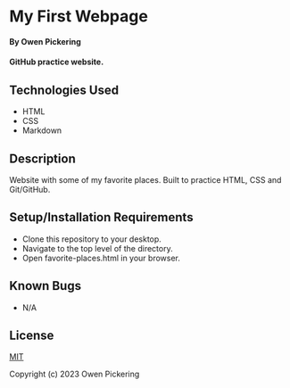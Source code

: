 # My First Webpage

#### By Owen Pickering

#### GitHub practice website.

## Technologies Used

- HTML
- CSS
- Markdown

## Description

Website with some of my favorite places. Built to practice HTML, CSS and Git/GitHub.

## Setup/Installation Requirements

- Clone this repository to your desktop.
- Navigate to the top level of the directory.
- Open favorite-places.html in your browser.

## Known Bugs

- N/A

## License

[MIT](https://opensource.org/license/mit/)

Copyright (c) 2023 Owen Pickering
